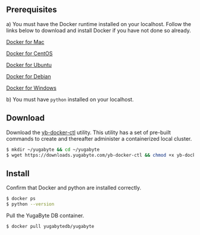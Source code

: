 ## Prerequisites

a) You must have the Docker runtime installed on your localhost. Follow the links below to download and install Docker if you have not done so already.

<i class="fa fa-apple" aria-hidden="true"></i> [Docker for Mac](https://store.docker.com/editions/community/docker-ce-desktop-mac) 

<i class="icon-centos"></i> [Docker for CentOS](https://store.docker.com/editions/community/docker-ce-server-centos) 

<i class="icon-ubuntu"></i> [Docker for Ubuntu](https://store.docker.com/editions/community/docker-ce-server-ubuntu) 

<i class="icon-debian"></i> [Docker for Debian](https://store.docker.com/editions/community/docker-ce-server-debian) 

<i class="fa fa-windows" aria-hidden="true"></i> [Docker for Windows](https://store.docker.com/editions/community/docker-ce-desktop-windows) 

b) You must have `python` installed on your localhost.

## Download

Download the [yb-docker-ctl](/admin/yb-docker-ctl/) utility. This utility has a set of pre-built commands to create and thereafter administer a containerized local cluster. 

```sh
$ mkdir ~/yugabyte && cd ~/yugabyte
$ wget https://downloads.yugabyte.com/yb-docker-ctl && chmod +x yb-docker-ctl
```

## Install

Confirm that Docker and python are installed correctly.

```sh
$ docker ps
$ python --version
```

Pull the YugaByte DB container.

```sh
$ docker pull yugabytedb/yugabyte
```
